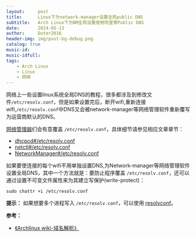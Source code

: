 ```yaml
---
layout:     post
title:      Linux下为network-manager设置全局public DNS
subtitle:   Arch Linux下为NM全局设置使用阿里等Public DNS
date:       2024-05-13
author:     Duter2016
header-img: img/post-bg-debug.png
catalog: true
music-id: 
music-idfull: 
tags:
    - Arch Linux
    - Linux
    - 网络
---
```


网络上一些设置linux系统全局DNS的教程，很多都涉及到修改文件`/etc/resolv.conf`，但是如果设置完后，断开wifi,重新连接wifi,`/etc/resolv.conf`中DNS又会被network-manager等网络管理软件重新覆写为运营商默认的DNS。

[网络管理器](https://wiki.archlinuxcn.org/wiki/Network_manager)们会有意覆盖 `/etc/resolv.conf`，具体细节请参见相应文章章节：

+ [dhcpcd#/etc/resolv.conf](https://wiki.archlinuxcn.org/wiki/Dhcpcd#/etc/resolv.conf)
+ [netctl#/etc/resolv.conf](https://wiki.archlinuxcn.org/wiki/Netctl#/etc/resolv.conf)
+ [NetworkManager#/etc/resolv.conf](https://wiki.archlinuxcn.org/wiki/NetworkManager#/etc/resolv.conf)

如果要使连接的每个wifi不用单独设置DNS,为Network-manager等网络管理软件设置全局DNS，其中一个方法就是：要防止程序覆盖 `/etc/resolv.conf`，还可以通过设置不可变文件属性来为其建立写保护(write-protect)：

```
sudo chattr +i /etc/resolv.conf
```

**提示：** 如果想要多个进程写入 `/etc/resolv.conf`，可以使用 [resolvconf](https://wiki.archlinuxcn.org/wzh/index.php?title=Resolvconf&action=edit&redlink=1 "Resolvconf（页面不存在）")。

**参考：**
* [《Archlinux wiki-域名解析》](https://wiki.archlinuxcn.org/wiki/%E5%9F%9F%E5%90%8D%E8%A7%A3%E6%9E%90)